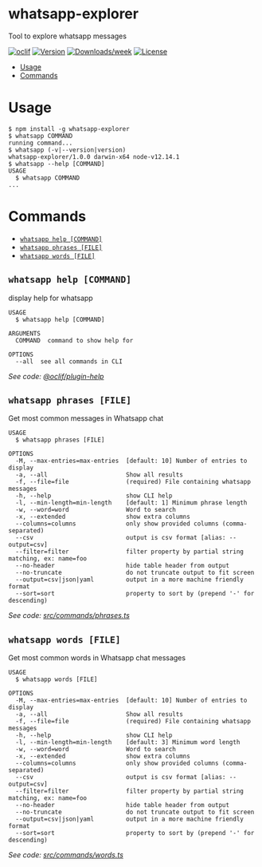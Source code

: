 whatsapp-explorer
=================

Tool to explore whatsapp messages

[![oclif](https://img.shields.io/badge/cli-oclif-brightgreen.svg)](https://oclif.io)
[![Version](https://img.shields.io/npm/v/whatsapp-explorer.svg)](https://npmjs.org/package/whatsapp-explorer)
[![Downloads/week](https://img.shields.io/npm/dw/whatsapp-explorer.svg)](https://npmjs.org/package/whatsapp-explorer)
[![License](https://img.shields.io/npm/l/whatsapp-explorer.svg)](https://github.com/stephengeller/whatsapp-explorer/blob/master/package.json)

<!-- toc -->
* [Usage](#usage)
* [Commands](#commands)
<!-- tocstop -->
# Usage
<!-- usage -->
```sh-session
$ npm install -g whatsapp-explorer
$ whatsapp COMMAND
running command...
$ whatsapp (-v|--version|version)
whatsapp-explorer/1.0.0 darwin-x64 node-v12.14.1
$ whatsapp --help [COMMAND]
USAGE
  $ whatsapp COMMAND
...
```
<!-- usagestop -->
# Commands
<!-- commands -->
* [`whatsapp help [COMMAND]`](#whatsapp-help-command)
* [`whatsapp phrases [FILE]`](#whatsapp-phrases-file)
* [`whatsapp words [FILE]`](#whatsapp-words-file)

## `whatsapp help [COMMAND]`

display help for whatsapp

```
USAGE
  $ whatsapp help [COMMAND]

ARGUMENTS
  COMMAND  command to show help for

OPTIONS
  --all  see all commands in CLI
```

_See code: [@oclif/plugin-help](https://github.com/oclif/plugin-help/blob/v3.0.0/src/commands/help.ts)_

## `whatsapp phrases [FILE]`

Get most common messages in Whatsapp chat

```
USAGE
  $ whatsapp phrases [FILE]

OPTIONS
  -M, --max-entries=max-entries  [default: 10] Number of entries to display
  -a, --all                      Show all results
  -f, --file=file                (required) File containing whatsapp messages
  -h, --help                     show CLI help
  -l, --min-length=min-length    [default: 1] Minimum phrase length
  -w, --word=word                Word to search
  -x, --extended                 show extra columns
  --columns=columns              only show provided columns (comma-separated)
  --csv                          output is csv format [alias: --output=csv]
  --filter=filter                filter property by partial string matching, ex: name=foo
  --no-header                    hide table header from output
  --no-truncate                  do not truncate output to fit screen
  --output=csv|json|yaml         output in a more machine friendly format
  --sort=sort                    property to sort by (prepend '-' for descending)
```

_See code: [src/commands/phrases.ts](https://github.com/stephengeller/whatsapp-explorer/blob/v1.0.0/src/commands/phrases.ts)_

## `whatsapp words [FILE]`

Get most common words in Whatsapp chat messages

```
USAGE
  $ whatsapp words [FILE]

OPTIONS
  -M, --max-entries=max-entries  [default: 10] Number of entries to display
  -a, --all                      Show all results
  -f, --file=file                (required) File containing whatsapp messages
  -h, --help                     show CLI help
  -l, --min-length=min-length    [default: 3] Minimum word length
  -w, --word=word                Word to search
  -x, --extended                 show extra columns
  --columns=columns              only show provided columns (comma-separated)
  --csv                          output is csv format [alias: --output=csv]
  --filter=filter                filter property by partial string matching, ex: name=foo
  --no-header                    hide table header from output
  --no-truncate                  do not truncate output to fit screen
  --output=csv|json|yaml         output in a more machine friendly format
  --sort=sort                    property to sort by (prepend '-' for descending)
```

_See code: [src/commands/words.ts](https://github.com/stephengeller/whatsapp-explorer/blob/v1.0.0/src/commands/words.ts)_
<!-- commandsstop -->
